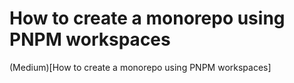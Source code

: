 # How to create a monorepo using PNPM workspaces

(Medium)[How to create a monorepo using PNPM workspaces]